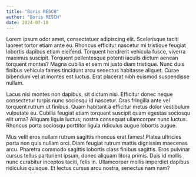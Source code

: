 ```yaml
---
title: "Boris RESCH"
author: "Boris RESCH"
date: 2024-07-10
---
```


Lorem ipsum odor amet, consectetuer adipiscing elit. Scelerisque taciti laoreet tortor etiam ante eu. Rhoncus efficitur nascetur mi tristique feugiat lobortis dapibus etiam eleifend. Torquent hendrerit vehicula fusce, viverra maximus suscipit. Torquent pellentesque potenti iaculis dictum aenean torquent montes? Magna cubilia et sem mi justo diam tristique. Nunc duis finibus vehicula fames tincidunt arcu senectus habitasse aliquet. Curae bibendum vel at montes est luctus. Erat placerat nibh euismod suspendisse nullam.

Lacus nisi montes non dapibus, sit dictum nisi. Efficitur donec neque consectetur turpis nunc sociosqu id nascetur. Cras fringilla ante vel torquent rutrum ut finibus. Quam habitant a efficitur metus dolor vestibulum vulputate eu. Cubilia feugiat etiam torquent suscipit quam egestas sociosqu elit urna? Aliquam ligula luctus; nostra consequat ullamcorper nunc luctus. Rhoncus porta sociosqu porttitor ligula ridiculus augue lobortis augue.

Mus velit eros nullam rutrum sagittis rhoncus erat fames! Platea ultricies porta non quis nullam orci. Diam feugiat rutrum mattis dignissim maecenas arcu. Pharetra commodo sagittis lobortis class finibus sagittis. Eros pulvinar cursus tellus parturient ipsum, donec aliquam litora primis. Duis id mollis nunc curabitur inceptos taciti, felis in. Ullamcorper mollis imperdiet dapibus ridiculus quisque. Et lectus cursus arcu nostra, senectus nam nam?